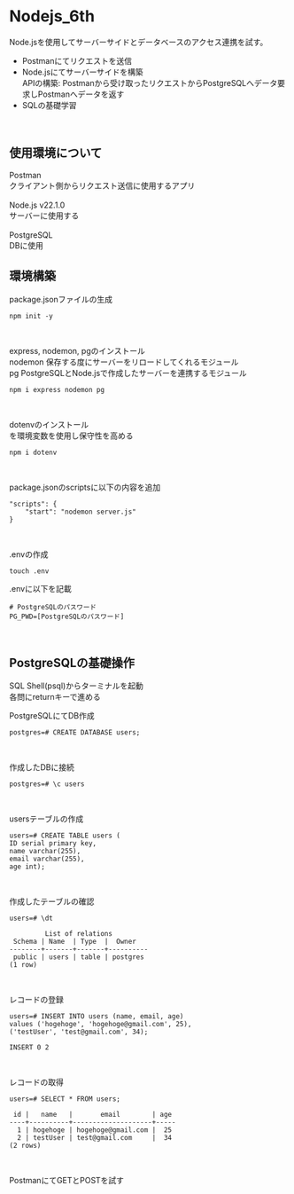 # Nodejs_6th
Node.jsを使用してサーバーサイドとデータベースのアクセス連携を試す。
<br>
- Postmanにてリクエストを送信
- Node.jsにてサーバーサイドを構築<br>
  APIの構築: Postmanから受け取ったリクエストからPostgreSQLへデータ要求しPostmanへデータを返す<br>
- SQLの基礎学習
<br>

## 使用環境について
Postman<br>
クライアント側からリクエスト送信に使用するアプリ<br>
<br>
Node.js v22.1.0<br>
サーバーに使用する<br>
<br>
PostgreSQL<br>
DBに使用<br>

## 環境構築
package.jsonファイルの生成<br>

```
npm init -y
```

<br>

express, nodemon, pgのインストール<br>
nodemon 保存する度にサーバーをリロードしてくれるモジュール<br>
pg PostgreSQLとNode.jsで作成したサーバーを連携するモジュール<br>

```
npm i express nodemon pg
```

<br>

dotenvのインストール<br>
を環境変数を使用し保守性を高める<br>

```
npm i dotenv
```

<br>

package.jsonのscriptsに以下の内容を追加

```
"scripts": {
    "start": "nodemon server.js"
}
```

<br>

.envの作成<br>

```
touch .env
```
.envに以下を記載<br>

```
# PostgreSQLのパスワード
PG_PWD=[PostgreSQLのパスワード]
```

<br>

## PostgreSQLの基礎操作

SQL Shell(psql)からターミナルを起動
<br>
各問にreturnキーで進める<br>

PostgreSQLにてDB作成

```
postgres=# CREATE DATABASE users;
```

<br>

作成したDBに接続

```
postgres=# \c users
```

<br>

usersテーブルの作成

```
users=# CREATE TABLE users (
ID serial primary key,
name varchar(255),
email varchar(255),
age int);
```

<br>

作成したテーブルの確認

```
users=# \dt
```
```
         List of relations
 Schema | Name  | Type  |  Owner   
--------+-------+-------+----------
 public | users | table | postgres
(1 row)
```
<br>

レコードの登録

```
users=# INSERT INTO users (name, email, age)
values ('hogehoge', 'hogehoge@gmail.com', 25),
('testUser', 'test@gmail.com', 34);
```
```
INSERT 0 2
```

<br>

レコードの取得<br>

```
users=# SELECT * FROM users;
```
```
 id |   name   |       email        | age 
----+----------+--------------------+-----
  1 | hogehoge | hogehoge@gmail.com |  25
  2 | testUser | test@gmail.com     |  34
(2 rows)
```

<br>

PostmanにてGETとPOSTを試す<br>

<br>

